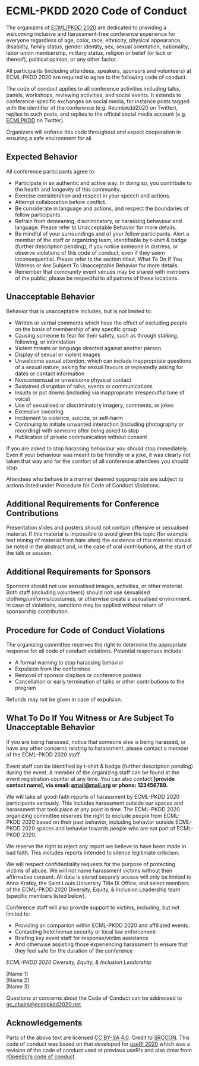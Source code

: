 # ECML-PKDD 2020 Code of Conduct

The organizers of [ECML/PKDD 2020](https://ecmlpkdd2020.net/) are dedicated to providing a welcoming inclusive and harassment-free conference experience for everyone regardless of age, color, race, ethnicity, physical appearance, disability, family status, gender identity, sex, sexual orientation, nationality, labor union membership, military status, religion or belief (or lack or thereof), political opinion, or any other factor.

All participants (including attendees, speakers, sponsors and volunteers) at ECML-PKDD 2020 are required to agree to the following code of conduct.

The code of conduct applies to all conference activities including talks, panels, workshops, reviewing activities, and social events. It extends to conference-specific exchanges on social media, for instance posts tagged with the identifier of the conference (e.g. #ecmlpkdd2020 on Twitter), replies to such posts, and replies to the official social media account (e.g. [ECMLPKDD](https://twitter.com/ECMLPKDD) on Twitter).

Organizers will enforce this code throughout and expect cooperation in ensuring a safe environment for all.

## Expected Behavior

All conference participants agree to:

- Participate in an authentic and active way. In doing so, you contribute to the health and longevity of this community.
- Exercise consideration and respect in your speech and actions.
- Attempt collaboration before conflict.
- Be considerate in language and actions, and respect the boundaries of fellow participants.
- Refrain from demeaning, discriminatory, or harassing behaviour and language. Please refer to Unacceptable Behavior for more details.
- Be mindful of your surroundings and of your fellow participants. Alert a member of the staff or organizing team, identifiable by t-shirt & badge (further description pending), if you notice someone in distress, or observe violations of this code of conduct, even if they seem inconsequential. Please refer to the section titled, What To Do If You Witness or Are Subject To Unacceptable Behavior for more details.
- Remember that community event venues may be shared with members of the public; please be respectful to all patrons of these locations.

## Unacceptable Behavior

Behavior that is unacceptable includes, but is not limited to:

- Written or verbal comments which have the effect of excluding people on the basis of membership of any specific group
- Causing someone to fear for their safety, such as through stalking, following, or intimidation
- Violent threats or language directed against another person
- Display of sexual or violent images
- Unwelcome sexual attention, which can include inappropriate questions of a sexual nature, asking for sexual favours or repeatedly asking for dates or contact information
- Nonconsensual or unwelcome physical contact
- Sustained disruption of talks, events or communications
- Insults or put downs (including via inappropriate irrespecutful tone of voice)
- Use of sexualised or discriminatory imagery, comments, or jokes
- Excessive swearing
- Incitement to violence, suicide, or self-harm
- Continuing to initiate unwanted interaction (including photography or recording) with someone after being asked to stop
- Publication of private communication without consent

If you are asked to stop harassing behaviour you should stop immediately. Even if your behaviour was meant to be friendly or a joke, it was clearly not taken that way and for the comfort of all conference attendees you should stop.  

Attendees who behave in a manner deemed inappropriate are subject to actions listed under Procedure for Code of Conduct Violations.  

## Additional Requirements for Conference Contributions

Presentation slides and posters should not contain offensive or sexualised material. If this material is impossible to avoid given the topic (for example text mining of material from hate sites) the existence of this material should be noted in the abstract and, in the case of oral contributions, at the start of the talk or session.  

## Additional Requirements for Sponsors  

Sponsors should not use sexualised images, activities, or other material. Both staff (including volunteers) should not use sexualised clothing/uniforms/costumes, or otherwise create a sexualised environment. In case of violations, sanctions may be applied without return of sponsorship contribution.  

## Procedure for Code of Conduct Violations

The organizing committee reserves the right to determine the appropriate response for all code of conduct violations. Potential responses include:

- A formal warning to stop harassing behavior
- Expulsion from the conference
- Removal of sponsor displays or conference posters
- Cancellation or early termination of talks or other contributions to the program

Refunds may not be given in case of expulsion.

## What To Do If You Witness or Are Subject To Unacceptable Behavior

If you are being harassed, notice that someone else is being harassed, or have any other concerns relating to harassment, please contact a member of the ECML-PKDD 2020 staff.  

Event staff can be identified by t-shirt & badge (further description pending) during the event.  A member of the organizing staff can be found at the event registration counter at any time. You can also contact **[provide contact name], via email: [email@mail.org](mailto:email@mail.org) or phone: 123456789.**  

We will take all good-faith reports of harassment by ECML-PKDD 2020 participants seriously. This includes harassment outside our spaces and harassment that took place at any point in time. The ECML-PKDD 2020 organizing committee reserves the right to exclude people from ECML-PKDD 2020 based on their past behavior, including behavior outside ECML-PKDD 2020 spaces and behavior towards people who are not part of ECML-PKDD 2020.  

We reserve the right to reject any report we believe to have been made in bad faith. This includes reports intended to silence legitimate criticism.  

We will respect confidentiality requests for the purpose of protecting victims of abuse. We will not name harassment victims without their affirmative consent. All data is stored securely access will only be limited to Anna Kratky, the Saint Louis University Title IX Office, and select members of the ECML-PKDD 2020 Diversity, Equity, & Inclusion Leadership team (specific members listed below).

Conference staff will also provide support to victims, including, but not limited to:

- Providing an companion within ECML-PKDD 2020 and affiliated events.
- Contacting hotel/venue security or local law enforcement
- Briefing key event staff for response/victim assistance
- And otherwise assisting those experiencing harassment to ensure that they feel safe for the duration of the conference

*ECML-PKDD 2020 Diversity, Equity, & Inclusion Leadership*

[Name 1]  
[Name 2]  
[Name 3]  

Questions or concerns about the Code of Conduct can be addressed to [gc_chairs@ecmlpkdd2020.net](mailto:gc_chairs@ecmlpkdd2020.net). 


## Acknowledgements

Parts of the above text are licensed [CC BY-SA 4.0](http://creativecommons.org/licenses/by-sa/4.0/). Credit to [SRCCON](https://srccon.org/conduct/). This code of conduct was based on that developed for [useR! 2020](https://user2020.r-project.org/codeofconduct/) which was a revision of the code of conduct used at previous useR!s and also drew from [rOpenSci’s code of conduct](https://ropensci.org/code-of-conduct/).
